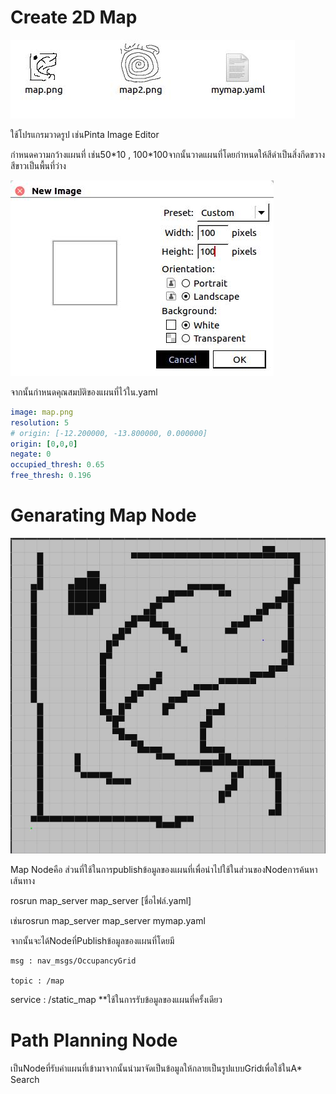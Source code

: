 # Create 2D Map

![](/assets/mp1.jpg)

ใช้โปรแกรมวาดรูป เช่นPinta Image Editor

กำหนดความกว้างแผนที่ เช่น50\*10 , 100\*100จากนั้นวาดแผนที่โดยกำหนดให้สีดำเป็นสิ่งกีดขวาง สีขาวเป็นพื้นที่ว่าง

![](/assets/mp2.jpg)

จากนั้นกำหนดคุณสมบัติของแผนที่ไว้ใน.yaml

```yaml
image: map.png 
resolution: 5
# origin: [-12.200000, -13.800000, 0.000000]
origin: [0,0,0]
negate: 0
occupied_thresh: 0.65
free_thresh: 0.196
```





# Genarating Map Node

![](/assets/mp3.jpg)

Map Nodeคือ ส่วนที่ใช้ในการpublishข้อมูลของแผนที่เพื่อนำไปใช้ในส่วนของNodeการค้นหาเส้นทาง

rosrun map\_server map\_server \[ชื่อไฟล์.yaml\]

เช่นrosrun map\_server map\_server mymap.yaml

จากนั้นจะได้Nodeที่Publishข้อมูลของแผนที่โดยมี

    msg : nav_msgs/OccupancyGrid

    topic : /map

service : /static\_map \*\*ใช้ในการรับข้อมูลของแผนที่ครั้งเดียว

# Path Planning Node

เป็นNodeที่รับค่าแผนที่เข้ามาจากนั้นนำมาจัดเป็นข้อมูลให้กลายเป็นรูปแบบGridเพื่อใช้ในA\* Search





